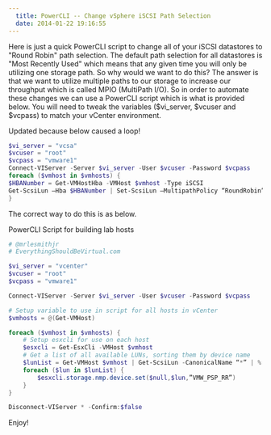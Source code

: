 ```yaml
---
  title: PowerCLI -- Change vSphere iSCSI Path Selection
  date: 2014-01-22 19:16:55
---
```


Here is just a quick PowerCLI script to change all of your iSCSI
datastores to "Round Robin" path selection. The default path selection
for all datastores is "Most Recently Used" which means that any given
time you will only be utilizing one storage path. So why would we want
to do this? The answer is that we want to utilize multiple paths to our
storage to increase our throughput which is called MPIO (MultiPath I/O).
So in order to automate these changes we can use a PowerCLI script which
is what is provided below. You will need to tweak the variables
($vi_server, $vcuser and $vcpass) to match your vCenter environment.

Updated because below caused a loop!

```powershell
$vi_server = "vcsa"
$vcuser = "root"
$vcpass = "vmware1"
Connect-VIServer -Server $vi_server -User $vcuser -Password $vcpass
foreach ($vmhost in $vmhosts) {
$HBANumber = Get-VMHostHba -VMHost $vmhost -Type iSCSI
Get-ScsiLun –Hba $HBANumber | Set-ScsiLun –MultipathPolicy “RoundRobin”
}
```

The correct way to do this is as below.

PowerCLI Script for building lab hosts

```powershell
# @mrlesmithjr
# EverythingShouldBeVirtual.com

$vi_server = "vcenter"
$vcuser = "root"
$vcpass = "vmware1"

Connect-VIServer -Server $vi_server -User $vcuser -Password $vcpass

# Setup variable to use in script for all hosts in vCenter
$vmhosts = @(Get-VMHost)

foreach ($vmhost in $vmhosts) {
    # Setup esxcli for use on each host
    $esxcli = Get-EsxCli -VMHost $vmhost
    # Get a list of all available LUNs, sorting them by device name
    $lunList = Get-VMHost $vmhost | Get-ScsiLun -CanonicalName “*” | % {$_.CanonicalName}
    foreach ($lun in $lunList) {
        $esxcli.storage.nmp.device.set($null,$lun,”VMW_PSP_RR”)
    }
}

Disconnect-VIServer * -Confirm:$false
```

Enjoy!
